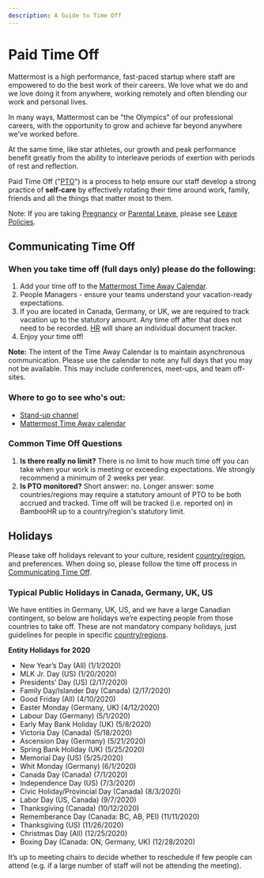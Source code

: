 ```yaml
---
description: A Guide to Time Off
---
```


# Paid Time Off

Mattermost is a high performance, fast-paced startup where staff are empowered to do the best work of their careers. We love what we do and we love doing it from anywhere, working remotely and often blending our work and personal lives.

In many ways, Mattermost can be "the Olympics" of our professional careers, with the opportunity to grow and achieve far beyond anywhere we've worked before.

At the same time, like star athletes, our growth and peak performance benefit greatly from the ability to interleave periods of exertion with periods of rest and reflection.

Paid Time Off \("[PTO](../../../../company/about-mattermost/list-of-terms.md#pto-or-paid-time-off)"\) is a process to help ensure our staff develop a strong practice of **self-care** by effectively rotating their time around work, family, friends and all the things that matter most to them.

Note: If you are taking [Pregnancy](leaves-of-absence/pregnancy-leave.md) or [Parental Leave](leaves-of-absence/pregnancy-leave.md), please see [Leave Policies](leaves-of-absence/).

## Communicating Time Off

### When you take time off \(full days only\) please do the following:

1. Add your time off to the [Mattermost Time Away Calendar](https://calendar.google.com/calendar?cid=bWF0dGVybW9zdC5jb21fbWczbnVsZ2Y2ZTcwZTUwb2hscTJycmtjbmNAZ3JvdXAuY2FsZW5kYXIuZ29vZ2xlLmNvbQ).
2. People Managers - ensure your teams understand your vacation-ready expectations.
3. If you are located in Canada, Germany, or UK, we are required to track vacation up to the statutory amount. Any time off after that does not need to be recorded. [HR](mailto:hr@mattermost.com) will share an individual document tracker.
4. Enjoy your time off!

**Note:** The intent of the Time Away Calendar is to maintain asynchronous communication. Please use the calendar to note any full days that you may not be available. This may include conferences, meet-ups, and team off-sites.

### Where to go to see who's out:

* [Stand-up channel](https://community.mattermost.com/private-core/channels/stand-up)
* [Mattermost Time Away calendar](https://calendar.google.com/calendar/embed?src=mattermost.com_mg3nulgf6e70e50ohlq2rrkcnc%40group.calendar.google.com&ctz=America%2FLos_Angeles)

### Common Time Off Questions

1. **Is there really no limit?** There is no limit to how much time off you can take when your work is meeting or exceeding expectations. We strongly recommend a minimum of 2 weeks per year.
2. **Is PTO monitored?** Short answer: no. Longer answer: some countries/regions may require a statutory amount of PTO to be both accrued and tracked. Time off will be tracked \(i.e. reported on\) in BambooHR up to a country/region's statutory limit.

## Holidays

Please take off holidays relevant to your culture, resident [country/region](../../../../company/about-mattermost/list-of-terms.md#country-region), and preferences. When doing so, please follow the time off process in [Communicating Time Off](paid-time-off.md#communicating-time-off).

### Typical Public Holidays in Canada, Germany, UK, US

We have entities in Germany, UK, US, and we have a large Canadian contingent, so below are holidays we’re expecting people from those countries to take off. These are not mandatory company holidays, just guidelines for people in specific [country/regions](../../../../company/about-mattermost/list-of-terms.md#country-region).

**Entity Holidays for 2020**

* New Year’s Day (All) \(1/1/2020\)
* MLK Jr. Day (US) \(1/20/2020\)
* Presidents’ Day (US) \(2/17/2020\)
* Family Day/Islander Day (Canada) \(2/17/2020\)
* Good Friday (All) \(4/10/2020\)
* Easter Monday (Germany, UK) \(4/12/2020\)
* Labour Day (Germany) \(5/1/2020\)
* Early May Bank Holiday (UK) \(5/8/2020\)
* Victoria Day (Canada) \(5/18/2020\)
* Ascension Day (Germany) \(5/21/2020\)
* Spring Bank Holiday (UK) \(5/25/2020\)
* Memorial Day (US) \(5/25/2020\)
* Whit Monday (Germany) \(6/1/2020\)
* Canada Day (Canada) \(7/1/2020\)
* Independence Day (US) \(7/3/2020\)
* Civic Holiday/Provincial Day (Canada) \(8/3/2020\)
* Labor Day (US, Canada) \(9/7/2020\)
* Thanksgiving (Canada) \(10/12/2020\)
* Rememberance Day (Canada: BC, AB, PEI) \(11/11/2020\)
* Thanksgiving (US) \(11/26/2020\)
* Christmas Day (All) \(12/25/2020\)
* Boxing Day (Canada: ON, Germany, UK) \(12/28/2020\)

It’s up to meeting chairs to decide whether to reschedule if few people can attend \(e.g. if a large number of staff will not be attending the meeting\).
